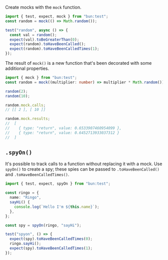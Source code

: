 Create mocks with the `mock` function.

```ts
import { test, expect, mock } from "bun:test";
const random = mock(() => Math.random());

test("random", async () => {
  const val = random();
  expect(val).toBeGreaterThan(0);
  expect(random).toHaveBeenCalled();
  expect(random).toHaveBeenCalledTimes(1);
});
```

The result of `mock()` is a new function that's been decorated with some additional properties.

```ts
import { mock } from "bun:test";
const random = mock((multiplier: number) => multiplier * Math.random());

random(2);
random(10);

random.mock.calls;
// [[ 2 ], [ 10 ]]

random.mock.results;
//  [
//    { type: "return", value: 0.6533907460954099 },
//    { type: "return", value: 0.6452713933037312 }
//  ]
```

## `.spyOn()`

It's possible to track calls to a function without replacing it with a mock. Use `spyOn()` to create a spy; these spies can be passed to `.toHaveBeenCalled()` and `.toHaveBeenCalledTimes()`.

```ts
import { test, expect, spyOn } from "bun:test";

const ringo = {
  name: "Ringo",
  sayHi() {
    console.log(`Hello I'm ${this.name}`);
  },
};

const spy = spyOn(ringo, "sayHi");

test("spyon", () => {
  expect(spy).toHaveBeenCalledTimes(0);
  ringo.sayHi();
  expect(spy).toHaveBeenCalledTimes(1);
});
```
